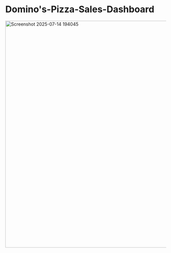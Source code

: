 # Domino's-Pizza-Sales-Dashboard

<img width="1277" height="713" alt="Screenshot 2025-07-14 194045" src="https://github.com/user-attachments/assets/4cca2570-9d49-48a9-99d2-db7e24e7e9b1" />
